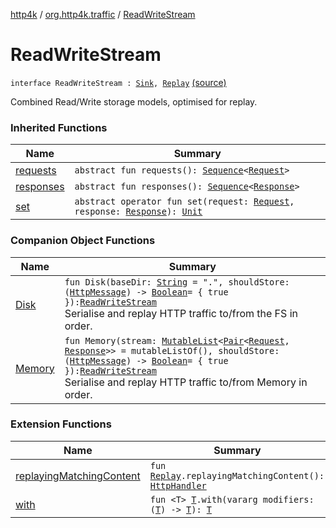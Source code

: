 [http4k](../../index.md) / [org.http4k.traffic](../index.md) / [ReadWriteStream](./index.md)

# ReadWriteStream

`interface ReadWriteStream : `[`Sink`](../-sink/index.md)`, `[`Replay`](../-replay/index.md) [(source)](https://github.com/http4k/http4k/blob/master/http4k-core/src/main/kotlin/org/http4k/traffic/ReadWriteStream.kt#L10)

Combined Read/Write storage models, optimised for replay.

### Inherited Functions

| Name | Summary |
|---|---|
| [requests](../-replay/requests.md) | `abstract fun requests(): `[`Sequence`](https://kotlinlang.org/api/latest/jvm/stdlib/kotlin.sequences/-sequence/index.html)`<`[`Request`](../../org.http4k.core/-request/index.md)`>` |
| [responses](../-replay/responses.md) | `abstract fun responses(): `[`Sequence`](https://kotlinlang.org/api/latest/jvm/stdlib/kotlin.sequences/-sequence/index.html)`<`[`Response`](../../org.http4k.core/-response/index.md)`>` |
| [set](../-sink/set.md) | `abstract operator fun set(request: `[`Request`](../../org.http4k.core/-request/index.md)`, response: `[`Response`](../../org.http4k.core/-response/index.md)`): `[`Unit`](https://kotlinlang.org/api/latest/jvm/stdlib/kotlin/-unit/index.html) |

### Companion Object Functions

| Name | Summary |
|---|---|
| [Disk](-disk.md) | `fun Disk(baseDir: `[`String`](https://kotlinlang.org/api/latest/jvm/stdlib/kotlin/-string/index.html)` = ".", shouldStore: (`[`HttpMessage`](../../org.http4k.core/-http-message/index.md)`) -> `[`Boolean`](https://kotlinlang.org/api/latest/jvm/stdlib/kotlin/-boolean/index.html)` = { true }): `[`ReadWriteStream`](./index.md)<br>Serialise and replay HTTP traffic to/from the FS in order. |
| [Memory](-memory.md) | `fun Memory(stream: `[`MutableList`](https://kotlinlang.org/api/latest/jvm/stdlib/kotlin.collections/-mutable-list/index.html)`<`[`Pair`](https://kotlinlang.org/api/latest/jvm/stdlib/kotlin/-pair/index.html)`<`[`Request`](../../org.http4k.core/-request/index.md)`, `[`Response`](../../org.http4k.core/-response/index.md)`>> = mutableListOf(), shouldStore: (`[`HttpMessage`](../../org.http4k.core/-http-message/index.md)`) -> `[`Boolean`](https://kotlinlang.org/api/latest/jvm/stdlib/kotlin/-boolean/index.html)` = { true }): `[`ReadWriteStream`](./index.md)<br>Serialise and replay HTTP traffic to/from Memory in order. |

### Extension Functions

| Name | Summary |
|---|---|
| [replayingMatchingContent](../replaying-matching-content.md) | `fun `[`Replay`](../-replay/index.md)`.replayingMatchingContent(): `[`HttpHandler`](../../org.http4k.core/-http-handler.md) |
| [with](../../org.http4k.core/with.md) | `fun <T> `[`T`](../../org.http4k.core/with.md#T)`.with(vararg modifiers: (`[`T`](../../org.http4k.core/with.md#T)`) -> `[`T`](../../org.http4k.core/with.md#T)`): `[`T`](../../org.http4k.core/with.md#T) |
